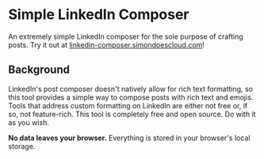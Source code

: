 # Simple LinkedIn Composer

An extremely simple LinkedIn composer for the sole purpose of crafting posts. Try it out at [linkedin-composer.simondoescloud.com](https://linkedin-composer.simondoescloud.com/)!

## Background

LinkedIn's post composer doesn't natively allow for rich text formatting, so this tool provides a simple way to compose posts with rich text and emojis.
Tools that address custom formatting on LinkedIn are either not free or, if so, not feature-rich. This tool is completely free and open source. Do with it as you wish.

**No data leaves your browser.** Everything is stored in your browser's local storage.
